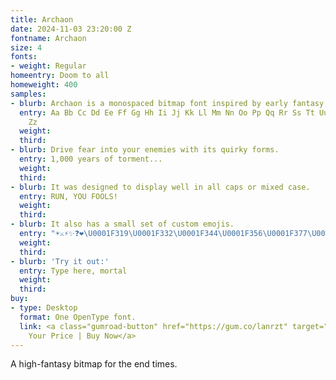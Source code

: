 ```yaml
---
title: Archaon
date: 2024-11-03 23:20:00 Z
fontname: Archaon
size: 4
fonts:
- weight: Regular
homeentry: Doom to all
homeweight: 400
samples:
- blurb: Archaon is a monospaced bitmap font inspired by early fantasy video games.
  entry: Aa Bb Cc Dd Ee Ff Gg Hh Ii Jj Kk Ll Mm Nn Oo Pp Qq Rr Ss Tt Uu Vv Ww Xx Yy
    Zz
  weight: 
  third: 
- blurb: Drive fear into your enemies with its quirky forms.
  entry: 1,000 years of torment...
  weight: 
  third: 
- blurb: It was designed to display well in all caps or mixed case.
  entry: RUN, YOU FOOLS!
  weight: 
  third: 
- blurb: It also has a small set of custom emojis.
  entry: "☀⚔⚡✨❓❤\U0001F319\U0001F332\U0001F344\U0001F356\U0001F377\U0001F3D4\U0001F3E0\U0001F3F3\U0001F3F4\U0001F3F9\U0001F400\U0001F40C\U0001F40D\U0001F40E\U0001F440\U0001F441\U0001F453\U0001F479\U0001F47B\U0001F47F\U0001F480\U0001F48D\U0001F48E\U0001F4A3\U0001F4A9\U0001F4DC\U0001F500\U0001F511\U0001F512\U0001F513\U0001F517\U0001F525\U0001F528\U0001F52A\U0001F52E\U0001F56F\U0001F5E1\U0001F5FB\U0001F60E\U0001F916⭐\U0001F183"
  weight: 
  third: 
- blurb: 'Try it out:'
  entry: Type here, mortal
  weight: 
  third: 
buy:
- type: Desktop
  format: One OpenType font.
  link: <a class="gumroad-button" href="https://gum.co/lanrzt" target="_blank" data-gumroad-single-product="true">Name
    Your Price | Buy Now</a>
---
```


A high-fantasy bitmap for the end times.